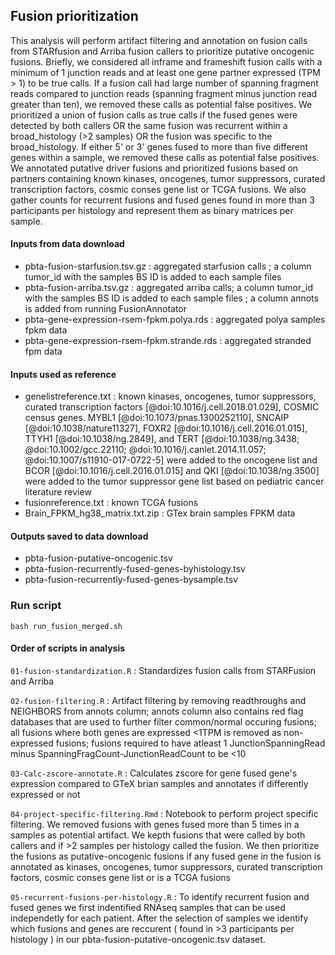 ## Fusion prioritization
This analysis will perform artifact filtering and annotation on fusion calls from STARfusion and Arriba fusion callers to prioritize putative oncogenic fusions. 
Briefly, we considered all inframe and frameshift fusion calls with a minimum of 1 junction reads and at least one gene partner expressed (TPM > 1) to be true calls. 
If a fusion call had large number of spanning fragment reads compared to junction reads (spanning fragment minus junction read greater than ten), we removed these calls as potential false positives. 
We prioritized a union of fusion calls as true calls if the fused genes were detected by both callers OR the same fusion was recurrent within a broad_histology (>2 samples) OR the fusion was specific to the broad_histology. 
If either 5' or 3' genes fused to more than five different genes within a sample, we removed these calls as potential false positives. 
We annotated putative driver fusions and prioritized fusions based on partners containing known kinases, oncogenes, tumor suppressors, curated transcription factors, cosmic conses gene list or TCGA fusions.
We also gather counts for recurrent fusions and fused genes found in more than 3 participants per histology and represent them as binary matrices per sample.

#### Inputs from data download
* pbta-fusion-starfusion.tsv.gz : aggregated starfusion calls ; a column tumor_id with the samples BS ID is added to each sample files
* pbta-fusion-arriba.tsv.gz : aggregated arriba calls; a column tumor_id with the samples BS ID is added to each sample files ; a column annots is added from running FusionAnnotator
* pbta-gene-expression-rsem-fpkm.polya.rds : aggregated polya samples fpkm data
* pbta-gene-expression-rsem-fpkm.strande.rds : aggregated stranded fpm data

#### Inputs used as reference
* genelistreference.txt : known kinases, oncogenes, tumor suppressors, curated transcription factors [@doi:10.1016/j.cell.2018.01.029], COSMIC census genes. MYBL1 [@doi:10.1073/pnas.1300252110], SNCAIP [@doi:10.1038/nature11327], FOXR2 [@doi:10.1016/j.cell.2016.01.015], TTYH1 [@doi:10.1038/ng.2849], and TERT [@doi:10.1038/ng.3438; @doi:10.1002/gcc.22110; @doi:10.1016/j.canlet.2014.11.057; @doi:10.1007/s11910-017-0722-5] were added to the oncogene list and BCOR [@doi:10.1016/j.cell.2016.01.015] and QKI [@doi:10.1038/ng.3500] were added to the tumor suppressor gene list based on pediatric cancer literature review
* fusionreference.txt :  known TCGA fusions
* Brain_FPKM_hg38_matrix.txt.zip : GTex brain samples FPKM data

#### Outputs saved to data download
* pbta-fusion-putative-oncogenic.tsv
* pbta-fusion-recurrently-fused-genes-byhistology.tsv
* pbta-fusion-recurrently-fused-genes-bysample.tsv

### Run script
`bash run_fusion_merged.sh` 

#### Order of scripts in analysis
`01-fusion-standardization.R` : Standardizes fusion calls from STARFusion and Arriba

`02-fusion-filtering.R` : Artifact filtering by removing readthroughs and NEIGHBORS from annots column; annots column also contains red flag databases that are used to further filter common/normal occuring fusions; all fusions where both genes are expressed <1TPM is removed as non-expressed fusions; fusions required to have atleast 1 JunctionSpanningRead minus  SpanningFragCount-JunctionReadCount to be <10

`03-Calc-zscore-annotate.R` : Calculates zscore for gene fused gene's expression compared to GTeX brian samples and annotates if differently expressed or not

`04-project-specific-filtering.Rmd` : Notebook to perform project specific filtering. We removed fusions with genes fused more than 5 times in a samples as potential artifact. We kepth fusions that were called by both callers and if >2 samples per histology called the fusion. We then prioritize the fusions as putative-oncogenic fusions if any fused gene in the fusion is annotated as kinases, oncogenes, tumor suppressors, curated transcription factors, cosmic conses gene list or is a TCGA fusions

`05-recurrent-fusions-per-histology.R` : To identify recurrent fusion and fused genes we first indentified RNAseq samples that can be used independetly for each patient. After the selection of samples we identify which fusions and genes are reccurent ( found in >3 participants per histology ) in our pbta-fusion-putative-oncogenic.tsv dataset.


